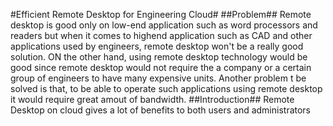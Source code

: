 #Efficient Remote Desktop for Engineering Cloud#
##Problem##
Remote desktop is good only on low-end application such as word processors and readers but when it comes to highend application such as CAD and other applications used by engineers, remote desktop won't be a really good solution. ON the other hand, using remote desktop technology would be good since remote desktop would not require the a company or a certain group of engineers to have many expensive units. Another problem t be solved is that, to be able to operate such applications using remote desktop it would require great amout of bandwidth. 
##Introduction##
Remote Desktop on cloud gives a lot of benefits to both users and administrators